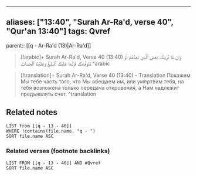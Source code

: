 
---
aliases: ["13:40", "Surah Ar-Ra'd, verse 40", "Qur'an 13:40"]
tags: Qvref
---

parent:: [[q - Ar-Ra'd (13)|Ar-Ra'd]]

> [!arabic]+ Surah Ar-Ra'd, Verse 40 (13:40)
> <span class="quran-arabic">وَإِن مَّا نُرِيَنَّكَ بَعْضَ ٱلَّذِى نَعِدُهُمْ أَوْ نَتَوَفَّيَنَّكَ فَإِنَّمَا عَلَيْكَ ٱلْبَلَـٰغُ وَعَلَيْنَا ٱلْحِسَابُ</span>
^arabic

> [!translation]+ Surah Ar-Ra'd, Verse 40 (13:40) - Translation
> Покажем Мы тебе часть того, что Мы обещаем им, или умертвим тебя, на тебя возложена только передача откровения, а Нам надлежит предъявлять счет.
^translation



## Related notes
```dataview
LIST from [[q - 13 - 40]]
WHERE !contains(file.name, "q - ")
SORT file.name ASC
```

### Related verses (footnote backlinks)
```dataview
LIST FROM [[q - 13 - 40]] AND #Qvref
SORT file.name ASC
```

